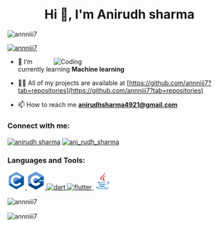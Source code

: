 <h1 align="center">Hi 👋, I'm Anirudh sharma</h1>
<p align="left"> <img src="https://komarev.com/ghpvc/?username=annniii7&label=Profile%20views&color=0e75b6&style=flat" alt="annniii7" /> </p>

<p align="left"> <a href="https://github.com/ryo-ma/github-profile-trophy"><img src="https://github-profile-trophy.vercel.app/?username=annniii7" alt="annniii7" /></a> </p>
<img align="right" alt="Coding" width="400" src=https://img.freepik.com/free-vector/hacker-operating-laptop-cartoon-icon-illustration-technology-icon-concept-isolated-flat-cartoon-style_138676-2387.jpg?w=360>

- 🌱 I’m currently learning **Machine learning**

- 👨‍💻 All of my projects are available at [https://github.com/annniii7?tab=repositories](https://github.com/annniii7?tab=repositories)

- 📫 How to reach me **anirudhsharma4921@gmail.com**

<h3 align="left">Connect with me:</h3>
<p align="left">
<a href="https://linkedin.com/in/anirudh sharma" target="blank"><img align="center" src="https://raw.githubusercontent.com/rahuldkjain/github-profile-readme-generator/master/src/images/icons/Social/linked-in-alt.svg" alt="anirudh sharma" height="30" width="40" /></a>
<a href="https://instagram.com/ani_rudh_sharma" target="blank"><img align="center" src="https://raw.githubusercontent.com/rahuldkjain/github-profile-readme-generator/master/src/images/icons/Social/instagram.svg" alt="ani_rudh_sharma" height="30" width="40" /></a>
</p>

<h3 align="left">Languages and Tools:</h3>
<p align="left"> <a href="https://www.cprogramming.com/" target="_blank" rel="noreferrer"> <img src="https://raw.githubusercontent.com/devicons/devicon/master/icons/c/c-original.svg" alt="c" width="40" height="40"/> </a> <a href="https://www.w3schools.com/cpp/" target="_blank" rel="noreferrer"> <img src="https://raw.githubusercontent.com/devicons/devicon/master/icons/cplusplus/cplusplus-original.svg" alt="cplusplus" width="40" height="40"/> </a> <a href="https://dart.dev" target="_blank" rel="noreferrer"> <img src="https://www.vectorlogo.zone/logos/dartlang/dartlang-icon.svg" alt="dart" width="40" height="40"/> </a> <a href="https://flutter.dev" target="_blank" rel="noreferrer"> <img src="https://www.vectorlogo.zone/logos/flutterio/flutterio-icon.svg" alt="flutter" width="40" height="40"/> </a> <a href="https://www.java.com" target="_blank" rel="noreferrer"> <img src="https://raw.githubusercontent.com/devicons/devicon/master/icons/java/java-original.svg" alt="java" width="40" height="40"/> </a> </p>

<p><img align="center" src="https://github-readme-stats.vercel.app/api/top-langs?username=annniii7&show_icons=true&locale=en&layout=compact" alt="annniii7" /></p>

<p><img align="center" src="https://github-readme-streak-stats.herokuapp.com/?user=annniii7&" alt="annniii7" /></p>
